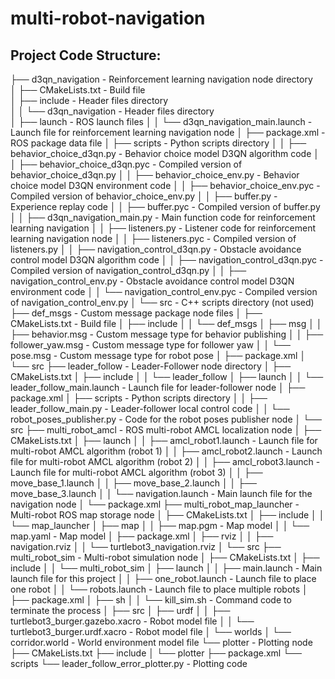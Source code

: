 # multi-robot-navigation

## Project Code Structure:
├── d3qn_navigation - Reinforcement learning navigation node directory  
│   ├── CMakeLists.txt - Build file  
│   ├── include - Header files directory  
│   │   └── d3qn_navigation - Header files directory  
│   ├── launch - ROS launch files
│   │   └── d3qn_navigation_main.launch - Launch file for reinforcement learning navigation node
│   ├── package.xml - ROS package data file
│   ├── scripts - Python scripts directory
│   │   ├── behavior_choice_d3qn.py - Behavior choice model D3QN algorithm code
│   │   ├── behavior_choice_d3qn.pyc - Compiled version of behavior_choice_d3qn.py
│   │   ├── behavior_choice_env.py - Behavior choice model D3QN environment code
│   │   ├── behavior_choice_env.pyc - Compiled version of behavior_choice_env.py
│   │   ├── buffer.py - Experience replay code
│   │   ├── buffer.pyc - Compiled version of buffer.py
│   │   ├── d3qn_navigation_main.py - Main function code for reinforcement learning navigation
│   │   ├── listeners.py - Listener code for reinforcement learning navigation node
│   │   ├── listeners.pyc - Compiled version of listeners.py
│   │   ├── navigation_control_d3qn.py - Obstacle avoidance control model D3QN algorithm code
│   │   ├── navigation_control_d3qn.pyc - Compiled version of navigation_control_d3qn.py
│   │   ├── navigation_control_env.py - Obstacle avoidance control model D3QN environment code
│   │   └── navigation_control_env.pyc - Compiled version of navigation_control_env.py
│   └── src - C++ scripts directory (not used)
├── def_msgs - Custom message package node files
│   ├── CMakeLists.txt - Build file
│   ├── include
│   │   └── def_msgs
│   ├── msg
│   │   ├── behavior.msg - Custom message type for behavior publishing
│   │   ├── follower_yaw.msg - Custom message type for follower yaw
│   │   └── pose.msg - Custom message type for robot pose
│   ├── package.xml
│   └── src
├── leader_follow - Leader-Follower node directory
│   ├── CMakeLists.txt
│   ├── include
│   │   └── leader_follow
│   ├── launch
│   │   └── leader_follow_main.launch - Launch file for leader-follower node
│   ├── package.xml
│   ├── scripts - Python scripts directory
│   │   ├── leader_follow_main.py - Leader-follower local control code
│   │   └── robot_poses_publisher.py - Code for the robot poses publisher node
│   └── src
├── multi_robot_amcl - ROS multi-robot AMCL localization node
│   ├── CMakeLists.txt
│   ├── launch
│   │   ├── amcl_robot1.launch - Launch file for multi-robot AMCL algorithm (robot 1)
│   │   ├── amcl_robot2.launch - Launch file for multi-robot AMCL algorithm (robot 2)
│   │   ├── amcl_robot3.launch - Launch file for multi-robot AMCL algorithm (robot 3)
│   │   ├── move_base_1.launch
│   │   ├── move_base_2.launch 
│   │   ├── move_base_3.launch
│   │   └── navigation.launch - Main launch file for the navigation node
│   └── package.xml
├── multi_robot_map_launcher - Multi-robot ROS map storage node
│   ├── CMakeLists.txt
│   ├── include
│   │   └── map_launcher
│   ├── map
│   │   ├── map.pgm - Map model
│   │   └── map.yaml - Map model
│   ├── package.xml
│   ├── rviz
│   │   ├── navigation.rviz
│   │   └── turtlebot3_navigation.rviz
│   └── src
├── multi_robot_sim - Multi-robot simulation node
│   ├── CMakeLists.txt
│   ├── include
│   │   └── multi_robot_sim
│   ├── launch
│   │   ├── main.launch - Main launch file for this project
│   │   ├── one_robot.launch - Launch file to place one robot
│   │   └── robots.launch - Launch file to place multiple robots
│   ├── package.xml
│   ├── sh
│   │   └── kill_sim.sh - Command code to terminate the process
│   ├── src
│   ├── urdf
│   │   ├── turtlebot3_burger.gazebo.xacro - Robot model file
│   │   └── turtlebot3_burger.urdf.xacro - Robot model file
│   └── worlds
│       └── corridor.world - World environment model file
└── plotter - Plotting node
    ├── CMakeLists.txt
    ├── include
    │   └── plotter
    ├── package.xml
    └── scripts
          └── leader_follow_error_plotter.py - Plotting code 
